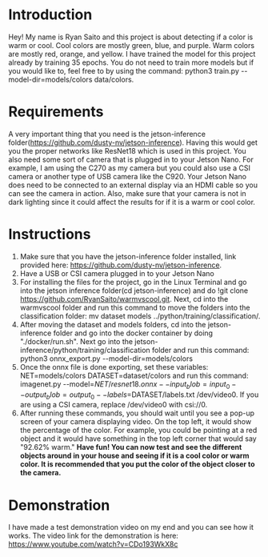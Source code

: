 # Introduction
Hey! My name is Ryan Saito and this project is about detecting if a color is warm or cool. Cool colors are mostly green, blue, and purple. Warm colors are mostly red, orange, and yellow. I have trained the model for this project already by training 35 epochs. You do not need to train more models but if you would like to, feel free to by using the command: python3 train.py --model-dir=models/colors data/colors.
# Requirements
A very important thing that you need is the jetson-inference folder(https://github.com/dusty-nv/jetson-inference). Having this would get you the proper networks like ResNet18 which is used in this project. You also need some sort of camera that is plugged in to your Jetson Nano. For example, I am using the C270 as my camera but you could also use a CSI camera or another type of USB camera like the C920. Your Jetson Nano does need to be connected to an external display via an HDMI cable so you can see the camera in action. Also, make sure that your camera is not in dark lighting since it could affect the results for if it is a warm or cool color.
# Instructions
1. Make sure that you have the jetson-inference folder installed, link provided here: https://github.com/dusty-nv/jetson-inference.
2. Have a USB or CSI camera plugged in to your Jetson Nano
3. For installing the files for the project, go in the Linux Terminal and go into the jetson inference folder(cd jetson-inference) and do !git clone https://github.com/RyanSaito/warmvscool.git. Next, cd into the warmvscool folder and run this command to move the folders into the classification folder: mv dataset models ../python/training/classification/.
4. After moving the dataset and models folders, cd into the jetson-inference folder and go into the docker container by doing "./docker/run.sh". Next go into the jetson-inference/python/training/classification folder and run this command: python3 onnx_export.py --model-dir=models/colors
5. Once the onnx file is done exporting, set these variables: NET=models/colors DATASET=dataset/colors and run this command: imagenet.py --model=$NET/resnet18.onnx --input_blob=input_0 --output_blob=output_0 --labels=$DATASET/labels.txt /dev/video0. If you are using a CSI camera, replace /dev/video0 with csi://0.
6. After running these commands, you should wait until you see a pop-up screen of your camera displaying video. On the top left, it would show the percentage of the color. For example, you could be pointing at a red object and it would have something in the top left corner that would say "92.62% warm."
**Have fun! You can now test and see the different objects around in your house and seeing if it is a cool color or warm color. It is recommended that you put the color of the object closer to the camera.**
# Demonstration
I have made a test demonstration video on my end and you can see how it works. The video link for the demonstration is here: https://www.youtube.com/watch?v=CDo193WkX8c
